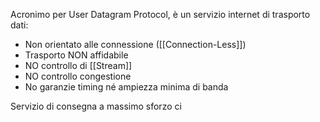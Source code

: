 Acronimo per User Datagram Protocol, è un servizio internet di trasporto dati:
- Non orientato alle connessione ([[Connection-Less]])
- Trasporto NON affidabile
- NO controllo di [[Stream]]
- NO controllo congestione
- No garanzie timing né ampiezza minima di banda

Servizio di consegna a massimo sforzo ci